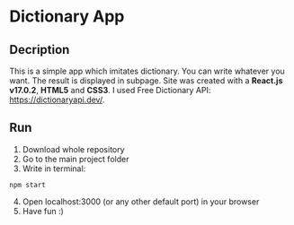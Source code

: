 # Dictionary App

## Decription
This is a simple app which imitates dictionary. You can write whatever you want. The result is displayed in subpage.
Site was created with a **React.js v17.0.2**, **HTML5** and **CSS3**. I used Free Dictionary API: https://dictionaryapi.dev/.

## Run
1. Download whole repository
2. Go to the main project folder
3. Write  in terminal:
```
npm start
```
4. Open localhost:3000 (or any other default port) in your browser
5. Have fun :)

